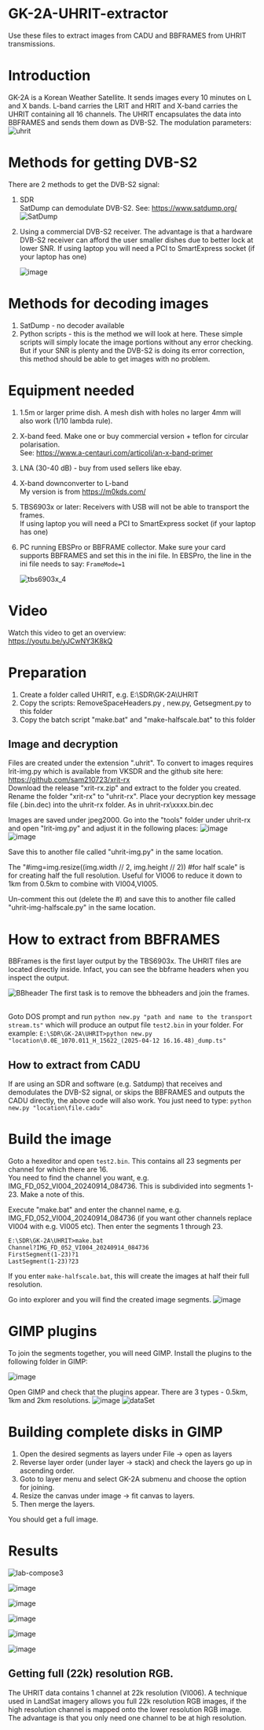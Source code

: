 # GK-2A-UHRIT-extractor
Use these files to extract images from CADU and BBFRAMES from UHRIT transmissions.
# Introduction
GK-2A is a Korean Weather Satellite. It sends images every 10 minutes on L and X bands. L-band carries the LRIT and HRIT and X-band carries the UHRIT containing all 16 channels. The UHRIT encapsulates the data into BBFRAMES and sends them down as DVB-S2. The modulation parameters:<br>
![uhrit](https://github.com/user-attachments/assets/7c35c882-6073-4152-954f-cb345af9dbba)

# Methods for getting DVB-S2
There are 2 methods to get the DVB-S2 signal:
1. SDR<br>
   SatDump can demodulate DVB-S2. See: https://www.satdump.org/
   ![SatDump](https://github.com/user-attachments/assets/31bf75a3-d5ca-4e62-ad80-0b38b10400e9)

3. Using a commercial DVB-S2 receiver. The advantage is that a hardware DVB-S2 receiver can afford the user smaller dishes due to better lock at lower SNR. If using laptop you will need a PCI to SmartExpress socket (if your laptop has one)<p>
   ![image](https://github.com/user-attachments/assets/92f19a46-60df-4a15-94b2-1e21b97f5998)
# Methods for decoding images
1. SatDump - no decoder available
2. Python scripts - this is the method we will look at here. These simple scripts will simply locate the image portions without any error checking. But if your SNR is plenty and the DVB-S2 is doing its error correction, this method should be able to get images with no problem.
# Equipment needed
1. 1.5m or larger prime dish. A mesh dish with holes no larger 4mm will also work (1/10 lambda rule).
2. X-band feed. Make one or buy commercial version + teflon for circular polarisation.<br>
   See: https://www.a-centauri.com/articoli/an-x-band-primer
4. LNA (30-40 dB) - buy from used sellers like ebay.
5. X-band downconverter to L-band<br>
   My version is from https://m0kds.com/
7. TBS6903x or later: Receivers with USB will not be able to transport the frames.<br>
   If using laptop you will need a PCI to SmartExpress socket (if your laptop has one)
   

9. PC running EBSPro or BBFRAME collector. Make sure your card supports BBFRAMES and set this in the ini file. In EBSPro, the line in the ini file needs to say:
   `FrameMode=1`<p>
    ![tbs6903x_4](https://github.com/user-attachments/assets/52d2771d-7deb-4aa5-94a5-ce1048592547)

# Video
Watch this video to get an overview:<br>
https://youtu.be/yJCwNY3K8kQ

# Preparation
1. Create a folder called UHRIT, e.g. E:\SDR\GK-2A\UHRIT
2. Copy the scripts: RemoveSpaceHeaders.py , new.py, Getsegment.py to this folder
3. Copy the batch script "make.bat" and "make-halfscale.bat" to this folder

## Image and decryption
Files are created under the extension ".uhrit". To convert to images requires lrit-img.py which is available from VKSDR and the github site here: https://github.com/sam210723/xrit-rx<br>
Download the release "xrit-rx.zip" and extract to the folder you created.
Rename the folder "xrit-rx" to "uhrit-rx".
Place your decryption key message file (.bin.dec) into the uhrit-rx folder. As in uhrit-rx\xxxx.bin.dec

Images are saved under jpeg2000. Go into the "tools" folder under uhrit-rx and open "lrit-img.py" and adjust it in the following places:
![image](https://github.com/user-attachments/assets/88f30293-bfc5-40a2-9e55-c21197c10481)
![image](https://github.com/user-attachments/assets/f45f1945-7675-4a39-b6ee-313aa9790ef7)

Save this to another file called "uhrit-img.py" in the same location.

The "#img=img.resize((img.width // 2, img.height // 2)) #for half scale" is for creating half the full resolution. Useful for VI006 to reduce it down to 1km from 0.5km to combine with VI004,VI005.

Un-comment this out (delete the #) and save this to another file called "uhrit-img-halfscale.py" in the same location.

# How to extract from BBFRAMES
BBFrames is the first layer output by the TBS6903x. The UHRIT files are located directly inside. Infact, you can see the bbframe headers when you inspect the output.<p>
![BBheader](https://github.com/user-attachments/assets/115ec0f4-57ef-48aa-ad3f-1d8759176d04)
The first task is to remove the bbheaders and join the frames.  

<br>Goto DOS prompt and run `python new.py "path and name to the transport stream.ts"` which will produce an output file `test2.bin` in your folder. For example:
`E:\SDR\GK-2A\UHRIT>python new.py "location\0.0E_1070.011_H_15622_(2025-04-12 16.16.48)_dump.ts"`
<br>

## How to extract from CADU
If are using an SDR and software (e.g. Satdump) that receives and demodulates the DVB-S2 signal, or skips the BBFRAMES and outputs the CADU directly, the above code will also work. You just need to type:
`python new.py "location\file.cadu"`

# Build the image

Goto a hexeditor and open `test2.bin`. This contains all 23 segments per channel for which there are 16.<br>You need to find the channel you want, e.g. IMG_FD_052_VI004_20240914_084736. This is subdivided into segments 1-23. Make a note of this.

Execute "make.bat" and enter the channel name, e.g. IMG_FD_052_VI004_20240914_084736 (if you want other channels replace VI004 with e.g. VI005 etc). Then enter the segments 1 through 23.

`E:\SDR\GK-2A\UHRIT>make.bat`<br>
`Channel?IMG_FD_052_VI004_20240914_084736`<br>
`FirstSegment(1-23)?1`<br>
`LastSegment(1-23)?23`<br>

If you enter `make-halfscale.bat`, this will create the images at half their full resolution.

Go into explorer and you will find the created image segments.
![image](https://github.com/user-attachments/assets/748594e3-4cb5-433d-8a94-f46c36367fd9)


# GIMP plugins
To join the segments together, you will need GIMP. Install the plugins to the following folder in GIMP:

![image](https://github.com/user-attachments/assets/8c0a3709-7143-402f-8733-baaa9d137cdb)

Open GIMP and check that the plugins appear. There are 3 types - 0.5km, 1km and 2km resolutions.
![image](https://github.com/user-attachments/assets/963b835f-c595-4941-b0d7-ae2d8467ac68)
![dataSet](https://github.com/user-attachments/assets/9e8bafc4-4684-47f1-8096-47b6f1ff1784)


# Building complete disks in GIMP
1. Open the desired segments as layers under File -> open as layers
2. Reverse layer order (under layer -> stack) and check the layers go up in ascending order.
3. Goto to layer menu and select GK-2A submenu and choose the option for joining.
4. Resize the canvas under image -> fit canvas to layers.
5. Then merge the layers.

You should get a full image. 

# Results

![lab-compose3](https://github.com/user-attachments/assets/68579833-3bc5-4cfa-9de9-abc7273a8683)<p>
![image](https://github.com/user-attachments/assets/d313bdad-8e7a-46a6-a971-248e67d46237)<p>
![image](https://github.com/user-attachments/assets/5e6a076f-022b-4765-930d-c72e0da298f0)<p>
![image](https://github.com/user-attachments/assets/5cfb1861-a25d-4ff9-aa56-d57da0c89528)<p>
![image](https://github.com/user-attachments/assets/eed05f50-1810-4a9f-aa68-915ca2960663)<p>
![image](https://github.com/user-attachments/assets/e60a1876-a401-4f73-8956-64492ec53154)<p>



## Getting full (22k) resolution RGB.
The UHRIT data contains 1 channel at 22k resolution (VI006). A technique used in LandSat imagery allows you full 22k resolution RGB images, if the high resolution channel is mapped onto the lower resolution RGB image. The advantage is that you only need one channel to be at high resolution.


